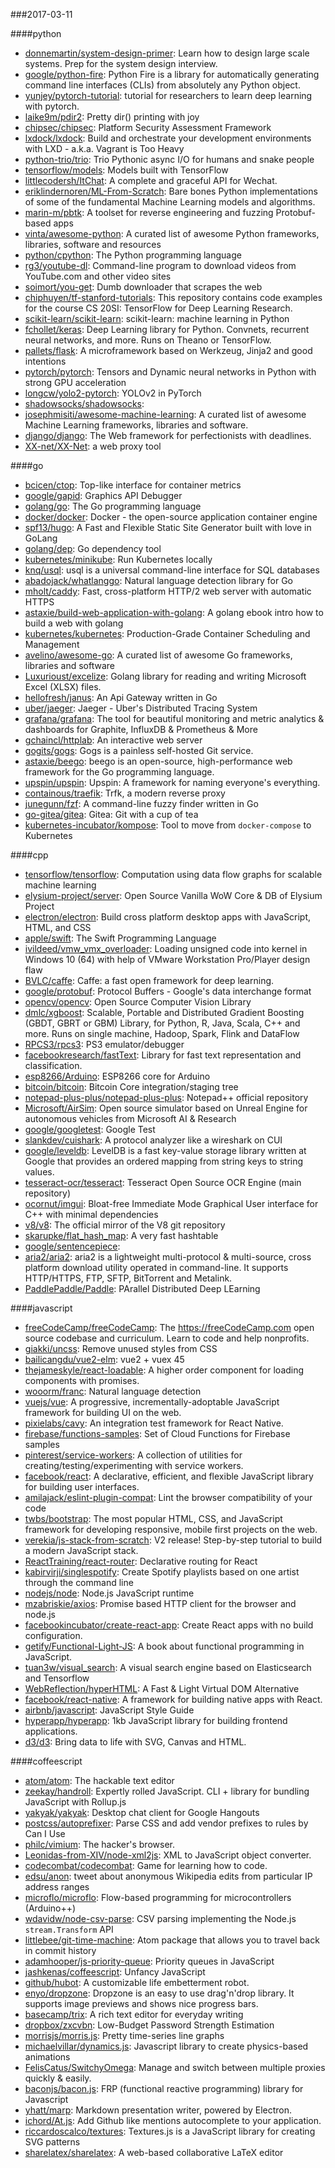 ###2017-03-11

####python
* [donnemartin/system-design-primer](https://github.com/donnemartin/system-design-primer): Learn how to design large scale systems. Prep for the system design interview.
* [google/python-fire](https://github.com/google/python-fire): Python Fire is a library for automatically generating command line interfaces (CLIs) from absolutely any Python object.
* [yunjey/pytorch-tutorial](https://github.com/yunjey/pytorch-tutorial): tutorial for researchers to learn deep learning with pytorch.
* [laike9m/pdir2](https://github.com/laike9m/pdir2): Pretty dir() printing with joy
* [chipsec/chipsec](https://github.com/chipsec/chipsec): Platform Security Assessment Framework
* [lxdock/lxdock](https://github.com/lxdock/lxdock): Build and orchestrate your development environments with LXD - a.k.a. Vagrant is Too Heavy
* [python-trio/trio](https://github.com/python-trio/trio): Trio  Pythonic async I/O for humans and snake people
* [tensorflow/models](https://github.com/tensorflow/models): Models built with TensorFlow
* [littlecodersh/ItChat](https://github.com/littlecodersh/ItChat): A complete and graceful API for Wechat. 
* [eriklindernoren/ML-From-Scratch](https://github.com/eriklindernoren/ML-From-Scratch): Bare bones Python implementations of some of the fundamental Machine Learning models and algorithms.
* [marin-m/pbtk](https://github.com/marin-m/pbtk): A toolset for reverse engineering and fuzzing Protobuf-based apps
* [vinta/awesome-python](https://github.com/vinta/awesome-python): A curated list of awesome Python frameworks, libraries, software and resources
* [python/cpython](https://github.com/python/cpython): The Python programming language
* [rg3/youtube-dl](https://github.com/rg3/youtube-dl): Command-line program to download videos from YouTube.com and other video sites
* [soimort/you-get](https://github.com/soimort/you-get):  Dumb downloader that scrapes the web
* [chiphuyen/tf-stanford-tutorials](https://github.com/chiphuyen/tf-stanford-tutorials): This repository contains code examples for the course CS 20SI: TensorFlow for Deep Learning Research.
* [scikit-learn/scikit-learn](https://github.com/scikit-learn/scikit-learn): scikit-learn: machine learning in Python
* [fchollet/keras](https://github.com/fchollet/keras): Deep Learning library for Python. Convnets, recurrent neural networks, and more. Runs on Theano or TensorFlow.
* [pallets/flask](https://github.com/pallets/flask): A microframework based on Werkzeug, Jinja2 and good intentions
* [pytorch/pytorch](https://github.com/pytorch/pytorch): Tensors and Dynamic neural networks in Python with strong GPU acceleration
* [longcw/yolo2-pytorch](https://github.com/longcw/yolo2-pytorch): YOLOv2 in PyTorch
* [shadowsocks/shadowsocks](https://github.com/shadowsocks/shadowsocks): 
* [josephmisiti/awesome-machine-learning](https://github.com/josephmisiti/awesome-machine-learning): A curated list of awesome Machine Learning frameworks, libraries and software.
* [django/django](https://github.com/django/django): The Web framework for perfectionists with deadlines.
* [XX-net/XX-Net](https://github.com/XX-net/XX-Net): a web proxy tool

####go
* [bcicen/ctop](https://github.com/bcicen/ctop): Top-like interface for container metrics
* [google/gapid](https://github.com/google/gapid): Graphics API Debugger
* [golang/go](https://github.com/golang/go): The Go programming language
* [docker/docker](https://github.com/docker/docker): Docker - the open-source application container engine
* [spf13/hugo](https://github.com/spf13/hugo): A Fast and Flexible Static Site Generator built with love in GoLang
* [golang/dep](https://github.com/golang/dep): Go dependency tool
* [kubernetes/minikube](https://github.com/kubernetes/minikube): Run Kubernetes locally
* [knq/usql](https://github.com/knq/usql): usql is a universal command-line interface for SQL databases
* [abadojack/whatlanggo](https://github.com/abadojack/whatlanggo): Natural language detection library for Go
* [mholt/caddy](https://github.com/mholt/caddy): Fast, cross-platform HTTP/2 web server with automatic HTTPS
* [astaxie/build-web-application-with-golang](https://github.com/astaxie/build-web-application-with-golang): A golang ebook intro how to build a web with golang
* [kubernetes/kubernetes](https://github.com/kubernetes/kubernetes): Production-Grade Container Scheduling and Management
* [avelino/awesome-go](https://github.com/avelino/awesome-go): A curated list of awesome Go frameworks, libraries and software
* [Luxurioust/excelize](https://github.com/Luxurioust/excelize): Golang library for reading and writing Microsoft Excel (XLSX) files.
* [hellofresh/janus](https://github.com/hellofresh/janus): An Api Gateway written in Go
* [uber/jaeger](https://github.com/uber/jaeger): Jaeger - Uber's Distributed Tracing System
* [grafana/grafana](https://github.com/grafana/grafana): The tool for beautiful monitoring and metric analytics & dashboards for Graphite, InfluxDB & Prometheus & More
* [gchaincl/httplab](https://github.com/gchaincl/httplab): An interactive web server
* [gogits/gogs](https://github.com/gogits/gogs): Gogs is a painless self-hosted Git service.
* [astaxie/beego](https://github.com/astaxie/beego): beego is an open-source, high-performance web framework for the Go programming language.
* [upspin/upspin](https://github.com/upspin/upspin): Upspin: A framework for naming everyone's everything.
* [containous/traefik](https://github.com/containous/traefik): Trfk, a modern reverse proxy
* [junegunn/fzf](https://github.com/junegunn/fzf):  A command-line fuzzy finder written in Go
* [go-gitea/gitea](https://github.com/go-gitea/gitea): Gitea: Git with a cup of tea
* [kubernetes-incubator/kompose](https://github.com/kubernetes-incubator/kompose): Tool to move from `docker-compose` to Kubernetes

####cpp
* [tensorflow/tensorflow](https://github.com/tensorflow/tensorflow): Computation using data flow graphs for scalable machine learning
* [elysium-project/server](https://github.com/elysium-project/server): Open Source Vanilla WoW Core & DB of Elysium Project
* [electron/electron](https://github.com/electron/electron): Build cross platform desktop apps with JavaScript, HTML, and CSS
* [apple/swift](https://github.com/apple/swift): The Swift Programming Language
* [ivildeed/vmw_vmx_overloader](https://github.com/ivildeed/vmw_vmx_overloader): Loading unsigned code into kernel in Windows 10 (64) with help of VMware Workstation Pro/Player design flaw
* [BVLC/caffe](https://github.com/BVLC/caffe): Caffe: a fast open framework for deep learning.
* [google/protobuf](https://github.com/google/protobuf): Protocol Buffers - Google's data interchange format
* [opencv/opencv](https://github.com/opencv/opencv): Open Source Computer Vision Library
* [dmlc/xgboost](https://github.com/dmlc/xgboost): Scalable, Portable and Distributed Gradient Boosting (GBDT, GBRT or GBM) Library, for Python, R, Java, Scala, C++ and more. Runs on single machine, Hadoop, Spark, Flink and DataFlow
* [RPCS3/rpcs3](https://github.com/RPCS3/rpcs3): PS3 emulator/debugger
* [facebookresearch/fastText](https://github.com/facebookresearch/fastText): Library for fast text representation and classification.
* [esp8266/Arduino](https://github.com/esp8266/Arduino): ESP8266 core for Arduino
* [bitcoin/bitcoin](https://github.com/bitcoin/bitcoin): Bitcoin Core integration/staging tree
* [notepad-plus-plus/notepad-plus-plus](https://github.com/notepad-plus-plus/notepad-plus-plus): Notepad++ official repository
* [Microsoft/AirSim](https://github.com/Microsoft/AirSim): Open source simulator based on Unreal Engine for autonomous vehicles from Microsoft AI & Research
* [google/googletest](https://github.com/google/googletest): Google Test
* [slankdev/cuishark](https://github.com/slankdev/cuishark): A protocol analyzer like a wireshark on CUI
* [google/leveldb](https://github.com/google/leveldb): LevelDB is a fast key-value storage library written at Google that provides an ordered mapping from string keys to string values.
* [tesseract-ocr/tesseract](https://github.com/tesseract-ocr/tesseract): Tesseract Open Source OCR Engine (main repository)
* [ocornut/imgui](https://github.com/ocornut/imgui): Bloat-free Immediate Mode Graphical User interface for C++ with minimal dependencies
* [v8/v8](https://github.com/v8/v8): The official mirror of the V8 git repository
* [skarupke/flat_hash_map](https://github.com/skarupke/flat_hash_map): A very fast hashtable
* [google/sentencepiece](https://github.com/google/sentencepiece): 
* [aria2/aria2](https://github.com/aria2/aria2): aria2 is a lightweight multi-protocol & multi-source, cross platform download utility operated in command-line. It supports HTTP/HTTPS, FTP, SFTP, BitTorrent and Metalink.
* [PaddlePaddle/Paddle](https://github.com/PaddlePaddle/Paddle): PArallel Distributed Deep LEarning

####javascript
* [freeCodeCamp/freeCodeCamp](https://github.com/freeCodeCamp/freeCodeCamp): The https://freeCodeCamp.com open source codebase and curriculum. Learn to code and help nonprofits.
* [giakki/uncss](https://github.com/giakki/uncss): Remove unused styles from CSS
* [bailicangdu/vue2-elm](https://github.com/bailicangdu/vue2-elm):  vue2 + vuex  45 
* [thejameskyle/react-loadable](https://github.com/thejameskyle/react-loadable): A higher order component for loading components with promises.
* [wooorm/franc](https://github.com/wooorm/franc): Natural language detection
* [vuejs/vue](https://github.com/vuejs/vue): A progressive, incrementally-adoptable JavaScript framework for building UI on the web.
* [pixielabs/cavy](https://github.com/pixielabs/cavy): An integration test framework for React Native.
* [firebase/functions-samples](https://github.com/firebase/functions-samples): Set of Cloud Functions for Firebase samples
* [pinterest/service-workers](https://github.com/pinterest/service-workers): A collection of utilities for creating/testing/experimenting with service workers.
* [facebook/react](https://github.com/facebook/react): A declarative, efficient, and flexible JavaScript library for building user interfaces.
* [amilajack/eslint-plugin-compat](https://github.com/amilajack/eslint-plugin-compat): Lint the browser compatibility of your code
* [twbs/bootstrap](https://github.com/twbs/bootstrap): The most popular HTML, CSS, and JavaScript framework for developing responsive, mobile first projects on the web.
* [verekia/js-stack-from-scratch](https://github.com/verekia/js-stack-from-scratch):  V2 release!   Step-by-step tutorial to build a modern JavaScript stack.
* [ReactTraining/react-router](https://github.com/ReactTraining/react-router): Declarative routing for React
* [kabirvirji/singlespotify](https://github.com/kabirvirji/singlespotify): Create Spotify playlists based on one artist through the command line
* [nodejs/node](https://github.com/nodejs/node): Node.js JavaScript runtime 
* [mzabriskie/axios](https://github.com/mzabriskie/axios): Promise based HTTP client for the browser and node.js
* [facebookincubator/create-react-app](https://github.com/facebookincubator/create-react-app): Create React apps with no build configuration.
* [getify/Functional-Light-JS](https://github.com/getify/Functional-Light-JS): A book about functional programming in JavaScript.
* [tuan3w/visual_search](https://github.com/tuan3w/visual_search): A visual search engine based on Elasticsearch and Tensorflow
* [WebReflection/hyperHTML](https://github.com/WebReflection/hyperHTML): A Fast & Light Virtual DOM Alternative
* [facebook/react-native](https://github.com/facebook/react-native): A framework for building native apps with React.
* [airbnb/javascript](https://github.com/airbnb/javascript): JavaScript Style Guide
* [hyperapp/hyperapp](https://github.com/hyperapp/hyperapp): 1kb JavaScript library for building frontend applications.
* [d3/d3](https://github.com/d3/d3): Bring data to life with SVG, Canvas and HTML. 

####coffeescript
* [atom/atom](https://github.com/atom/atom): The hackable text editor
* [zeekay/handroll](https://github.com/zeekay/handroll): Expertly rolled JavaScript. CLI + library for bundling JavaScript with Rollup.js
* [yakyak/yakyak](https://github.com/yakyak/yakyak): Desktop chat client for Google Hangouts
* [postcss/autoprefixer](https://github.com/postcss/autoprefixer): Parse CSS and add vendor prefixes to rules by Can I Use
* [philc/vimium](https://github.com/philc/vimium): The hacker's browser.
* [Leonidas-from-XIV/node-xml2js](https://github.com/Leonidas-from-XIV/node-xml2js): XML to JavaScript object converter.
* [codecombat/codecombat](https://github.com/codecombat/codecombat): Game for learning how to code.
* [edsu/anon](https://github.com/edsu/anon): tweet about anonymous Wikipedia edits from particular IP address ranges
* [microflo/microflo](https://github.com/microflo/microflo): Flow-based programming for microcontrollers (Arduino++)
* [wdavidw/node-csv-parse](https://github.com/wdavidw/node-csv-parse): CSV parsing implementing the Node.js `stream.Transform` API
* [littlebee/git-time-machine](https://github.com/littlebee/git-time-machine): Atom package that allows you to travel back in commit history
* [adamhooper/js-priority-queue](https://github.com/adamhooper/js-priority-queue): Priority queues in JavaScript
* [jashkenas/coffeescript](https://github.com/jashkenas/coffeescript): Unfancy JavaScript
* [github/hubot](https://github.com/github/hubot): A customizable life embetterment robot.
* [enyo/dropzone](https://github.com/enyo/dropzone): Dropzone is an easy to use drag'n'drop library. It supports image previews and shows nice progress bars.
* [basecamp/trix](https://github.com/basecamp/trix): A rich text editor for everyday writing
* [dropbox/zxcvbn](https://github.com/dropbox/zxcvbn): Low-Budget Password Strength Estimation
* [morrisjs/morris.js](https://github.com/morrisjs/morris.js): Pretty time-series line graphs
* [michaelvillar/dynamics.js](https://github.com/michaelvillar/dynamics.js): Javascript library to create physics-based animations
* [FelisCatus/SwitchyOmega](https://github.com/FelisCatus/SwitchyOmega): Manage and switch between multiple proxies quickly & easily.
* [baconjs/bacon.js](https://github.com/baconjs/bacon.js): FRP (functional reactive programming) library for Javascript
* [yhatt/marp](https://github.com/yhatt/marp): Markdown presentation writer, powered by Electron.
* [ichord/At.js](https://github.com/ichord/At.js): Add Github like mentions autocomplete to your application.
* [riccardoscalco/textures](https://github.com/riccardoscalco/textures): Textures.js is a JavaScript library for creating SVG patterns
* [sharelatex/sharelatex](https://github.com/sharelatex/sharelatex): A web-based collaborative LaTeX editor
